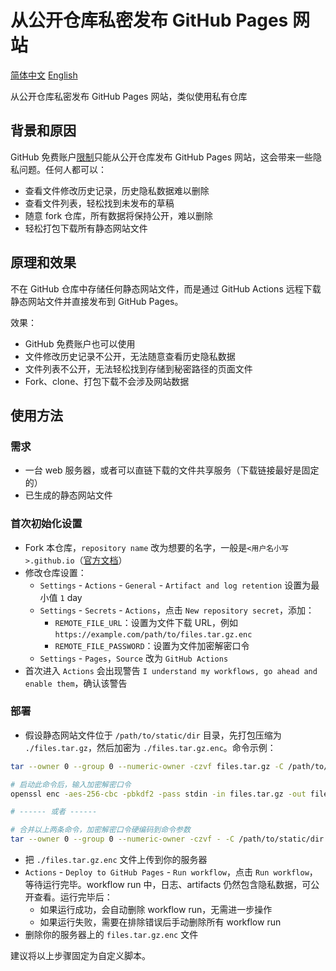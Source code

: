 # 从公开仓库私密发布 GitHub Pages 网站

[简体中文](./Readme.md) [English](./Readme.en.md)

从公开仓库私密发布 GitHub Pages 网站，类似使用私有仓库

## 背景和原因

GitHub 免费账户[限制](https://github.com/pricing)只能从公开仓库发布 GitHub Pages 网站，这会带来一些隐私问题。任何人都可以：

- 查看文件修改历史记录，历史隐私数据难以删除
- 查看文件列表，轻松找到未发布的草稿
- 随意 fork 仓库，所有数据将保持公开，难以删除
- 轻松打包下载所有静态网站文件

## 原理和效果

不在 GitHub 仓库中存储任何静态网站文件，而是通过 GitHub Actions 远程下载静态网站文件并直接发布到 GitHub Pages。

效果：

- GitHub 免费账户也可以使用
- 文件修改历史记录不公开，无法随意查看历史隐私数据
- 文件列表不公开，无法轻松找到存储到秘密路径的页面文件
- Fork、clone、打包下载不会涉及网站数据

## 使用方法

### 需求

- 一台 web 服务器，或者可以直链下载的文件共享服务（下载链接最好是固定的）
- 已生成的静态网站文件

### 首次初始化设置

- Fork 本仓库，`repository name` 改为想要的名字，一般是`<用户名小写>.github.io`（[官方文档](https://docs.github.com/cn/pages/getting-started-with-github-pages/about-github-pages)）
- 修改仓库设置：
    - `Settings` - `Actions` - `General` - `Artifact and log retention` 设置为最小值 `1` day
    - `Settings` - `Secrets` - `Actions`，点击 `New repository secret`，添加：
        - `REMOTE_FILE_URL`：设置为文件下载 URL，例如 `https://example.com/path/to/files.tar.gz.enc`
        - `REMOTE_FILE_PASSWORD`：设置为文件加密解密口令
    - `Settings` - `Pages`，`Source` 改为 `GitHub Actions`
- 首次进入 `Actions` 会出现警告 `I understand my workflows, go ahead and enable them`，确认该警告

### 部署

- 假设静态网站文件位于 `/path/to/static/dir` 目录，先打包压缩为 `./files.tar.gz`，然后加密为 `./files.tar.gz.enc`。命令示例：

```bash
tar --owner 0 --group 0 --numeric-owner -czvf files.tar.gz -C /path/to/static/dir .

# 启动此命令后，输入加密解密口令
openssl enc -aes-256-cbc -pbkdf2 -pass stdin -in files.tar.gz -out files.tar.gz.enc

# ------ 或者 ------

# 合并以上两条命令，加密解密口令硬编码到命令参数
tar --owner 0 --group 0 --numeric-owner -czvf - -C /path/to/static/dir . | openssl enc -aes-256-cbc -pbkdf2 -pass pass:YOUR_PASSWORD_123456 -in - -out files.tar.gz.enc
```

- 把 `./files.tar.gz.enc` 文件上传到你的服务器
- `Actions` - `Deploy to GitHub Pages` - `Run workflow`，点击 `Run workflow`，等待运行完毕。workflow run 中，日志、artifacts 仍然包含隐私数据，可公开查看。运行完毕后：
    - 如果运行成功，会自动删除 workflow run，无需进一步操作
    - 如果运行失败，需要在排除错误后手动删除所有 workflow run
- 删除你的服务器上的 `files.tar.gz.enc` 文件

建议将以上步骤固定为自定义脚本。
